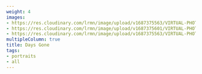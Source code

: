 ```yaml
---
weight: 4
images:
- https://res.cloudinary.com/lrmn/image/upload/v1687375563/VIRTUAL-PHOTOGRAPHY/daysgone/DAYS-GONE17_a9spvz.png
- https://res.cloudinary.com/lrmn/image/upload/v1687375601/VIRTUAL-PHOTOGRAPHY/daysgone/EEDG01_tvdvow.png
- https://res.cloudinary.com/lrmn/image/upload/v1687375563/VIRTUAL-PHOTOGRAPHY/daysgone/DAYS-GONE18_oaseod.png
multipleColumn: true
title: Days Gone
tags:
- portraits
- all
---
```

